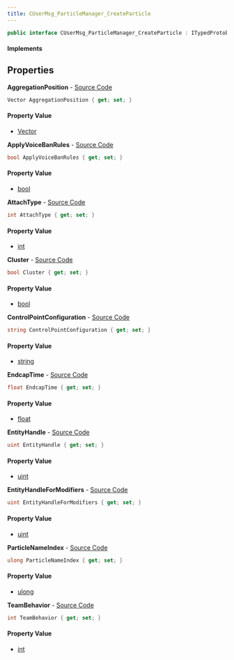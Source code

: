 ```yaml
---
title: CUserMsg_ParticleManager_CreateParticle
---
```


```csharp
public interface CUserMsg_ParticleManager_CreateParticle : ITypedProtobuf<CUserMsg_ParticleManager_CreateParticle>, INativeHandle
```

#### Implements

## Properties

**AggregationPosition** - [Source Code](https://github.com/swiftly-solution/swiftlys2/blob/main/managed/src/SwiftlyS2.Generated/Protobufs/Interfaces/CUserMsg_ParticleManager_CreateParticle.cs#L40)

```csharp
Vector AggregationPosition { get; set; }
```

#### Property Value

- [Vector](/docs/api/shared/natives/vector)

**ApplyVoiceBanRules** - [Source Code](https://github.com/swiftly-solution/swiftlys2/blob/main/managed/src/SwiftlyS2.Generated/Protobufs/Interfaces/CUserMsg_ParticleManager_CreateParticle.cs#L25)

```csharp
bool ApplyVoiceBanRules { get; set; }
```

#### Property Value

- [bool](https://learn.microsoft.com/dotnet/api/system.boolean)

**AttachType** - [Source Code](https://github.com/swiftly-solution/swiftlys2/blob/main/managed/src/SwiftlyS2.Generated/Protobufs/Interfaces/CUserMsg_ParticleManager_CreateParticle.cs#L16)

```csharp
int AttachType { get; set; }
```

#### Property Value

- [int](https://learn.microsoft.com/dotnet/api/system.int32)

**Cluster** - [Source Code](https://github.com/swiftly-solution/swiftlys2/blob/main/managed/src/SwiftlyS2.Generated/Protobufs/Interfaces/CUserMsg_ParticleManager_CreateParticle.cs#L34)

```csharp
bool Cluster { get; set; }
```

#### Property Value

- [bool](https://learn.microsoft.com/dotnet/api/system.boolean)

**ControlPointConfiguration** - [Source Code](https://github.com/swiftly-solution/swiftlys2/blob/main/managed/src/SwiftlyS2.Generated/Protobufs/Interfaces/CUserMsg_ParticleManager_CreateParticle.cs#L31)

```csharp
string ControlPointConfiguration { get; set; }
```

#### Property Value

- [string](https://learn.microsoft.com/dotnet/api/system.string)

**EndcapTime** - [Source Code](https://github.com/swiftly-solution/swiftlys2/blob/main/managed/src/SwiftlyS2.Generated/Protobufs/Interfaces/CUserMsg_ParticleManager_CreateParticle.cs#L37)

```csharp
float EndcapTime { get; set; }
```

#### Property Value

- [float](https://learn.microsoft.com/dotnet/api/system.single)

**EntityHandle** - [Source Code](https://github.com/swiftly-solution/swiftlys2/blob/main/managed/src/SwiftlyS2.Generated/Protobufs/Interfaces/CUserMsg_ParticleManager_CreateParticle.cs#L19)

```csharp
uint EntityHandle { get; set; }
```

#### Property Value

- [uint](https://learn.microsoft.com/dotnet/api/system.uint32)

**EntityHandleForModifiers** - [Source Code](https://github.com/swiftly-solution/swiftlys2/blob/main/managed/src/SwiftlyS2.Generated/Protobufs/Interfaces/CUserMsg_ParticleManager_CreateParticle.cs#L22)

```csharp
uint EntityHandleForModifiers { get; set; }
```

#### Property Value

- [uint](https://learn.microsoft.com/dotnet/api/system.uint32)

**ParticleNameIndex** - [Source Code](https://github.com/swiftly-solution/swiftlys2/blob/main/managed/src/SwiftlyS2.Generated/Protobufs/Interfaces/CUserMsg_ParticleManager_CreateParticle.cs#L13)

```csharp
ulong ParticleNameIndex { get; set; }
```

#### Property Value

- [ulong](https://learn.microsoft.com/dotnet/api/system.uint64)

**TeamBehavior** - [Source Code](https://github.com/swiftly-solution/swiftlys2/blob/main/managed/src/SwiftlyS2.Generated/Protobufs/Interfaces/CUserMsg_ParticleManager_CreateParticle.cs#L28)

```csharp
int TeamBehavior { get; set; }
```

#### Property Value

- [int](https://learn.microsoft.com/dotnet/api/system.int32)

